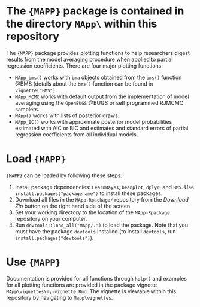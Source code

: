 #  The  `{MAPP}` package is contained in the directory `MApp\` within this repository

The `{MAPP}` package provides plotting functions to help researchers digest results from the model averaging procedure when applied to partial regression coefficients. There are four major plotting functions:  

- `MApp_bms()` works with `bma` objects obtained from the `bms()` function @BMS (details about the `bms()` function can be found in `vignette("BMS")`.
- `MApp_MCMC` works with default output from the implementation of model averaging using the `OpenBUGS` @BUGS or self programmed RJMCMC samplers. 
- `MApp()` works with lists of posterior draws. 
- `MApp_IC()` works with approximate posterior model probabilities estimated with AIC or BIC and estimates and standard errors of partial regression coefficients from all individual models. 

# Load `{MAPP}` 

`{MAPP}` can be loaded by following these steps: 

1. Install package dependencies: `LearnBayes`, `beanplot`, `dplyr`, and `BMS`. Use `install.packages("packagename")` to install these packages.
2. Download all files in the `MApp-Rpackage/` repository from the _Download Zip_ button on the right hand side of the screen 
3. Set your working directory to the location of the `MApp-Rpackage` repository on your computer. 
4. Run `devtools::load_all("MApp/.")` to load the package. Note that you must have the package `devtools` installed (to install `devtools`, run `install.packages("devtools")`).

# Use `{MAPP}`

Documentation is provided for all functions through `help()` and examples for all plotting functions are provided in the package vignette `MApp\vignettes\my-vignette.Rmd`. The vignette is viewable within this repository by navigating to `Mapp\vignettes`. 



